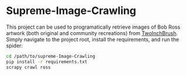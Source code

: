 # Supreme-Image-Crawling

This project can be used to programatically retrieve images of Bob Ross artwork
(both original and community recreations) from
[TwoInchBrush](https://www.twoinchbrush.com/). Simply navigate to the project
root, install the requirements, and run the spider:

```bash
cd /path/to/supreme-Image-Crawling
pip install -r requirements.txt
scrapy crawl ross
```
